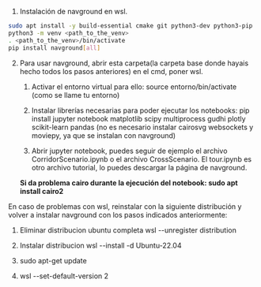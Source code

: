 1) Instalación de navground en wsl. 

```bash
sudo apt install -y build-essential cmake git python3-dev python3-pip
python3 -m venv <path_to_the_venv>
. <path_to_the_venv>/bin/activate
pip install navground[all]
```

2) Para usar navground, abrir esta carpeta(la carpeta base donde hayais hecho todos los pasos anteriores) en el cmd, poner wsl. 

	1. Activar el entorno virtual para ello: source entorno/bin/activate (como se llame tu entorno)

	2. Instalar  librerías necesarias para poder ejecutar los notebooks: pip install jupyter notebook matplotlib scipy multiprocess gudhi plotly scikit-learn pandas (no es necesario instalar cairosvg websockets y moviepy, ya que se instalan con navground)

	3. Abrir jupyter notebook, puedes seguir de ejemplo el archivo CorridorScenario.ipynb o el archivo CrossScenario. El tour.ipynb es 	otro archivo tutorial, lo puedes descargar la página de navground. 

	**Si da problema cairo durante la ejecución del notebook: sudo apt install cairo2**

En caso de problemas con wsl, reinstalar con la siguiente distribución y volver a instalar navground con los pasos indicados anteriormente:

1) Eliminar distribucion ubuntu completa wsl --unregister distribution

2) Instalar distribucion wsl --install -d Ubuntu-22.04

3) sudo apt-get update

4) wsl --set-default-version 2

